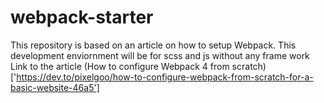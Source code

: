 # webpack-starter
This repository is based on an article on how to setup Webpack. 
This development enviornment will be for scss and js without any frame work
Link to the article (How to configure Webpack 4 from scratch)['https://dev.to/pixelgoo/how-to-configure-webpack-from-scratch-for-a-basic-website-46a5']
